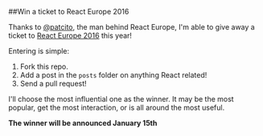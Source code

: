 
##Win a ticket to React Europe 2016

Thanks to [@patcito](http://twitter.com/patcito), the man behind React Europe, I'm able to give away a ticket to [React Europe 2016](https://www.react-europe.org/) this year!

Entering is simple:

1. Fork this repo.
2. Add a post in the `posts` folder on anything React related!
3. Send a pull request!

I'll choose the most influential one as the winner. It may be the most popular, get the most interaction, or is all around the most useful.

**The winner will be announced January 15th**
